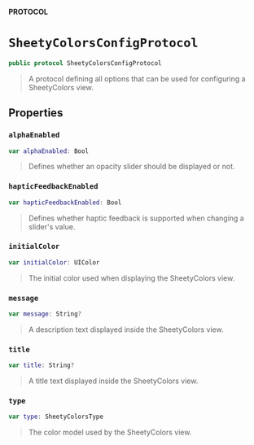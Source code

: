 **PROTOCOL**

# `SheetyColorsConfigProtocol`

```swift
public protocol SheetyColorsConfigProtocol
```

> A protocol defining all options that can be used for configuring a SheetyColors view.

## Properties
### `alphaEnabled`

```swift
var alphaEnabled: Bool
```

> Defines whether an opacity slider should be displayed or not.

### `hapticFeedbackEnabled`

```swift
var hapticFeedbackEnabled: Bool
```

> Defines whether haptic feedback is supported when changing a slider's value.

### `initialColor`

```swift
var initialColor: UIColor
```

> The initial color used when displaying the SheetyColors view.

### `message`

```swift
var message: String?
```

> A description text displayed inside the SheetyColors view.

### `title`

```swift
var title: String?
```

> A title text displayed inside the SheetyColors view.

### `type`

```swift
var type: SheetyColorsType
```

> The color model used by the SheetyColors view.
